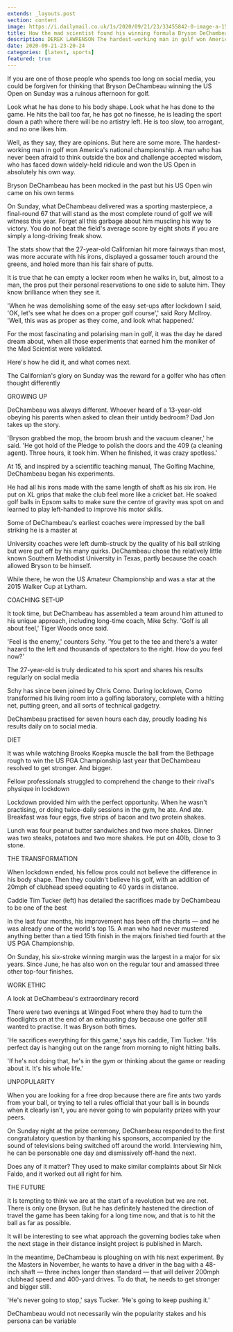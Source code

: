 ```yaml
---
extends: _layouts.post
section: content
image: https://i.dailymail.co.uk/1s/2020/09/21/23/33455842-0-image-a-15_1600726193653.jpg 
title: How the mad scientist found his winning formula Bryson DeChambeau emerged from a golfing laboratory 
description: DEREK LAWRENSON The hardest-working man in golf won Americas national championship. A man who has never been afraid to think outside the box and challenge accepted wisdom. 
date: 2020-09-21-23-20-24 
categories: [latest, sports] 
featured: true 
--- 
```

If you are one of those people who spends too long on social media, you could be forgiven for thinking that Bryson DeChambeau winning the US Open on Sunday was a ruinous afternoon for golf.

Look what he has done to his body shape. Look what he has done to the game. He hits the ball too far, he has got no finesse, he is leading the sport down a path where there will be no artistry left. He is too slow, too arrogant, and no one likes him.

Well, as they say, they are opinions. But here are some more. The hardest-working man in golf won America's national championship. A man who has never been afraid to think outside the box and challenge accepted wisdom, who has faced down widely-held ridicule and won the US Open in absolutely his own way.

Bryson DeChambeau has been mocked in the past but his US Open win came on his own terms

On Sunday, what DeChambeau delivered was a sporting masterpiece, a final-round 67 that will stand as the most complete round of golf we will witness this year. Forget all this garbage about him muscling his way to victory. You do not beat the field's average score by eight shots if you are simply a long-driving freak show.

The stats show that the 27-year-old Californian hit more fairways than most, was more accurate with his irons, displayed a gossamer touch around the greens, and holed more than his fair share of putts.

It is true that he can empty a locker room when he walks in, but, almost to a man, the pros put their personal reservations to one side to salute him. They know brilliance when they see it.

'When he was demolishing some of the easy set-ups after lockdown I said, 'OK, let's see what he does on a proper golf course',' said Rory McIlroy. 'Well, this was as proper as they come, and look what happened.'

For the most fascinating and polarising man in golf, it was the day he dared dream about, when all those experiments that earned him the moniker of the Mad Scientist were validated.

Here's how he did it, and what comes next.

The Californian's glory on Sunday was the reward for a golfer who has often thought differently

GROWING UP

DeChambeau was always different. Whoever heard of a 13-year-old obeying his parents when asked to clean their untidy bedroom? Dad Jon takes up the story. 

'Bryson grabbed the mop, the broom brush and the vacuum cleaner,' he said. 'He got hold of the Pledge to polish the doors and the 409 (a cleaning agent). Three hours, it took him. When he finished, it was crazy spotless.'

At 15, and inspired by a scientific teaching manual, The Golfing Machine, DeChambeau began his experiments.

He had all his irons made with the same length of shaft as his six iron. He put on XL grips that make the club feel more like a cricket bat. He soaked golf balls in Epsom salts to make sure the centre of gravity was spot on and learned to play left-handed to improve his motor skills.

Some of DeChambeau's earliest coaches were impressed by the ball striking he is a master at

University coaches were left dumb-struck by the quality of his ball striking but were put off by his many quirks. DeChambeau chose the relatively little known Southern Methodist University in Texas, partly because the coach allowed Bryson to be himself.

While there, he won the US Amateur Championship and was a star at the 2015 Walker Cup at Lytham. 

COACHING SET-UP

It took time, but DeChambeau has assembled a team around him attuned to his unique approach, including long-time coach, Mike Schy. 'Golf is all about feel,' Tiger Woods once said.

'Feel is the enemy,' counters Schy. 'You get to the tee and there's a water hazard to the left and thousands of spectators to the right. How do you feel now?' 

The 27-year-old is truly dedicated to his sport and shares his results regularly on social media

Schy has since been joined by Chris Como. During lockdown, Como transformed his living room into a golfing laboratory, complete with a hitting net, putting green, and all sorts of technical gadgetry.

DeChambeau practised for seven hours each day, proudly loading his results daily on to social media. 

DIET

It was while watching Brooks Koepka muscle the ball from the Bethpage rough to win the US PGA Championship last year that DeChambeau resolved to get stronger. And bigger. 

Fellow professionals struggled to comprehend the change to their rival's physique in lockdown

Lockdown provided him with the perfect opportunity. When he wasn't practising, or doing twice-daily sessions in the gym, he ate. And ate. Breakfast was four eggs, five strips of bacon and two protein shakes.

Lunch was four peanut butter sandwiches and two more shakes. Dinner was two steaks, potatoes and two more shakes. He put on 40lb, close to 3 stone.

THE TRANSFORMATION

When lockdown ended, his fellow pros could not believe the difference in his body shape. Then they couldn't believe his golf, with an addition of 20mph of clubhead speed equating to 40 yards in distance. 

Caddie Tim Tucker (left) has detailed the sacrifices made by DeChambeau to be one of the best

In the last four months, his improvement has been off the charts — and he was already one of the world's top 15. A man who had never mustered anything better than a tied 15th finish in the majors finished tied fourth at the US PGA Championship.

On Sunday, his six-stroke winning margin was the largest in a major for six years. Since June, he has also won on the regular tour and amassed three other top-four finishes.

WORK ETHIC 

A look at DeChambeau's extraordinary record

There were two evenings at Winged Foot where they had to turn the floodlights on at the end of an exhausting day because one golfer still wanted to practise. It was Bryson both times.

'He sacrifices everything for this game,' says his caddie, Tim Tucker. 'His perfect day is hanging out on the range from morning to night hitting balls.

'If he's not doing that, he's in the gym or thinking about the game or reading about it. It's his whole life.'

UNPOPULARITY

When you are looking for a free drop because there are fire ants two yards from your ball, or trying to tell a rules official that your ball is in bounds when it clearly isn't, you are never going to win popularity prizes with your peers.

On Sunday night at the prize ceremony, DeChambeau responded to the first congratulatory question by thanking his sponsors, accompanied by the sound of televisions being switched off around the world. Interviewing him, he can be personable one day and dismissively off-hand the next.

Does any of it matter? They used to make similar complaints about Sir Nick Faldo, and it worked out all right for him.

THE FUTURE

It Is tempting to think we are at the start of a revolution but we are not. There is only one Bryson. But he has definitely hastened the direction of travel the game has been taking for a long time now, and that is to hit the ball as far as possible.

It will be interesting to see what approach the governing bodies take when the next stage in their distance insight project is published in March.

In the meantime, DeChambeau is ploughing on with his next experiment. By the Masters in November, he wants to have a driver in the bag with a 48-inch shaft — three inches longer than standard — that will deliver 200mph clubhead speed and 400-yard drives. To do that, he needs to get stronger and bigger still.

'He's never going to stop,' says Tucker. 'He's going to keep pushing it.'

DeChambeau would not necessarily win the popularity stakes and his persona can be variable


